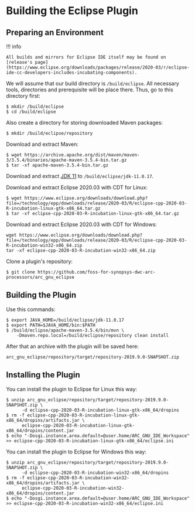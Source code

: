 # Building the Eclipse Plugin

## Preparing an Environment

!!! info

    All builds and mirrors for Eclipse IDE itself may be found on
    [release's page](https://www.eclipse.org/downloads/packages/release/2020-03/r/eclipse-ide-cc-developers-includes-incubating-components).

We will assume that our build directory is `/build/eclipse`. All necessary
tools, directories and prerequisite will be place there. Thus, go to this
directory first:

```shell
$ mkdir /build/eclipse
$ cd /build/eclipse
```

Also create a directory for storing downloaded Maven packages:

```shell
$ mkdir /build/eclipse/repository
```

Download and extract Maven:

```shell
$ wget https://archive.apache.org/dist/maven/maven-3/3.5.4/binaries/apache-maven-3.5.4-bin.tar.gz
$ tar -xf apache-maven-3.5.4-bin.tar.gz
```

Download and extract
[JDK 11](https://www.oracle.com/eg/java/technologies/javase/jdk11-archive-downloads.html)
to `/build/eclipse/jdk-11.0.17`.

Download and extract Eclipse 2020.03 with CDT for Linux:

```shell
$ wget https://www.eclipse.org/downloads/download.php?file=/technology/epp/downloads/release/2020-03/R/eclipse-cpp-2020-03-R-incubation-linux-gtk-x86_64.tar.gz
$ tar -xf eclipse-cpp-2020-03-R-incubation-linux-gtk-x86_64.tar.gz
```

Download and extract Eclipse 2020.03 with CDT for Windows:

```shell
wget https://www.eclipse.org/downloads/download.php?file=/technology/epp/downloads/release/2020-03/R/eclipse-cpp-2020-03-R-incubation-win32-x86_64.zip
tar -xf eclipse-cpp-2020-03-R-incubation-win32-x86_64.zip
```

Clone a plugin's repository:

```shell
$ git clone https://github.com/foss-for-synopsys-dwc-arc-processors/arc_gnu_eclipse
```

## Building the Plugin

Use this commands:

```shell
$ export JAVA_HOME=/build/eclipse/jdk-11.0.17
$ export PATH=$JAVA_HOME/bin:$PATH
$ /build/eclipse/apache-maven-3.5.4/bin/mvn \
    -Dmaven.repo.local=/build/eclipse/repository clean install
```

After that an archive with the plugin will be saved here:

```text
arc_gnu_eclipse/repository/target/repository-2019.9.0-SNAPSHOT.zip
```

## Installing the Plugin

You can install the plugin to Eclipse for Linux this way:

```shell
$ unzip arc_gnu_eclipse/repository/target/repository-2019.9.0-SNAPSHOT.zip \
      -d eclipse-cpp-2020-03-R-incubation-linux-gtk-x86_64/dropins
$ rm -f eclipse-cpp-2020-03-R-incubation-linux-gtk-x86_64/dropins/artifacts.jar \
      eclipse-cpp-2020-03-R-incubation-linux-gtk-x86_64/dropins/content.jar
$ echo "-Dosgi.instance.area.default=@user.home/ARC_GNU_IDE_Workspace" >> eclipse-cpp-2020-03-R-incubation-linux-gtk-x86_64/eclipse.ini
```

You can install the plugin to Eclipse for Windows this way:

```shell
$ unzip arc_gnu_eclipse/repository/target/repository-2019.9.0-SNAPSHOT.zip \
      -d eclipse-cpp-2020-03-R-incubation-win32-x86_64/dropins
$ rm -f eclipse-cpp-2020-03-R-incubation-win32-x86_64/dropins/artifacts.jar \
      eclipse-cpp-2020-03-R-incubation-win32-x86_64/dropins/content.jar
$ echo "-Dosgi.instance.area.default=@user.home/ARC_GNU_IDE_Workspace" >> eclipse-cpp-2020-03-R-incubation-win32-x86_64/eclipse.ini
```
